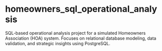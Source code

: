 # homeowners_sql_operational_analysis
SQL-based operational analysis project for a simulated Homeowners Association (HOA) system. Focuses on relational database modeling, data validation, and strategic insights using PostgreSQL.
